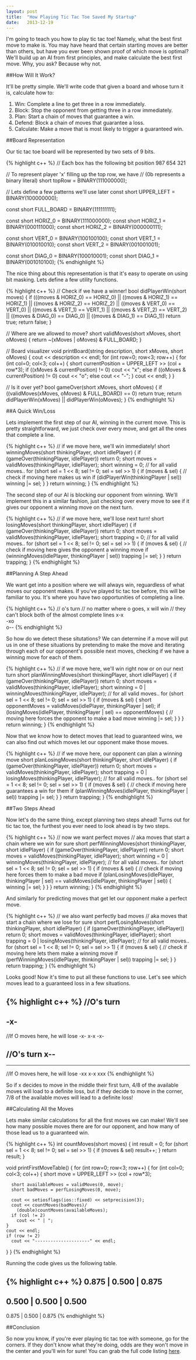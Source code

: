 ```yaml
---
layout: post
title:  "How Playing Tic Tac Toe Saved My Startup"
date:   2013-12-19
---
```


I'm going to teach you how to play tic tac toe! Namely, what the best first move to make is. You may have heard that certain starting moves are better than others, but have you ever been shown proof of which move is optimal? We'll build up an AI from first principles, and make calculate the best first move. Why, you ask? Because why not.

##How Will It Work?

It'll be pretty simple. We'll write code that given a board and whose turn it is, calculate how to:

1. Win: Complete a line to get three in a row immediately.
2. Block: Stop the opponent from getting three in a row immediately.
3. Plan: Start a chain of moves that guarantee a win.
4. Defend: Block a chain of moves that guarantee a loss.
5. Calculate: Make a move that is most likely to trigger a guaranteed win.

##Board Representation

Our tic tac toe board will be represented by two sets of 9 bits.

{% highlight c++ %}
// Each box has the following bit position
987
654
321

// To represent player 'x' filling up the top row, we have
// (0b represents a binary literal)
short topRow = BINARY(111000000);

// Lets define a few patterns we'll use later
const short UPPER_LEFT = BINARY(100000000);

const short FULL_BOARD = BINARY(111111111);

const short HORIZ_0 = BINARY(111000000);
const short HORIZ_1 = BINARY(000111000);
const short HORIZ_2 = BINARY(000000111);

const short VERT_0 = BINARY(100100100);
const short VERT_1 = BINARY(010010010);
const short VERT_2 = BINARY(001001001);

const short DIAG_0 = BINARY(100010001);
const short DIAG_1 = BINARY(001010100);
{% endhighlight %}

The nice thing about this representation is that it's easy to operate on using bit masking. Lets define a few utility functions.

{% highlight c++ %}
// Check if we have a winner!
bool didPlayerWin(short moves) {
  if (((moves & HORIZ_0) == HORIZ_0) ||
      ((moves & HORIZ_1) == HORIZ_1) ||
      ((moves & HORIZ_2) == HORIZ_2) ||
      ((moves & VERT_0)  == VERT_0)  ||
      ((moves & VERT_1)  == VERT_1)  ||
      ((moves & VERT_2)  == VERT_2)  ||
      ((moves & DIAG_0)  == DIAG_0)  ||
      ((moves & DIAG_1)  == DIAG_1))
    return true;
  return false;
}

// Where are we allowed to move?
short validMoves(short xMoves, short oMoves) {
  return ~(xMoves | oMoves) & FULL_BOARD;
}

// Board visualizer
void printBoard(string description, short xMoves, short oMoves) {
  cout << description << endl;
  for (int row=0; row<3; row++) {
    for (int col=0; col<3; col++) {
      short currentPosition = UPPER_LEFT >> (col + row*3);
      if ((xMoves & currentPosition) != 0)
        cout << "x";
      else if ((oMoves & currentPosition) != 0)
        cout << "o";
      else
        cout << "-";
    }
    cout << endl;
  }
}

// Is it over yet?
bool gameOver(short xMoves, short oMoves) {
  if ((validMoves(xMoves, oMoves) & FULL_BOARD) == 0)
    return true;
  return didPlayerWin(xMoves) || didPlayerWin(oMoves);
}
{% endhighlight %}

##A Quick Win/Loss

Lets implement the first step of our AI, winning in the current move. This is pretty straightforward, we just check over every move, and get all the ones that complete a line.

{% highlight c++ %}
// if we move here, we'll win immediately!
short winningMoves(short thinkingPlayer, short idlePlayer) {
  if (gameOver(thinkingPlayer, idlePlayer))
    return 0;
  short moves = validMoves(thinkingPlayer, idlePlayer);
  short winning = 0;
  // for all valid moves..
  for (short sel = 1 << 8; sel != 0; sel = sel >> 1) {
    if (moves & sel) {
      // check if moving here makes us win
      if (didPlayerWin(thinkingPlayer | sel))
        winning |= sel;
    }
  }
  return winning;
}
{% endhighlight %}

The second step of our AI is blocking our opponent from winning. We'll implement this in a similar fashion, just checking over every move to see if it gives our opponent a winning move on the next turn.

{% highlight c++ %}
// if we move here, we'll lose next turn!
short losingMoves(short thinkingPlayer, short idlePlayer) {
  if (gameOver(thinkingPlayer, idlePlayer))
    return 0;
  short moves = validMoves(thinkingPlayer, idlePlayer);
  short trapping = 0;
  // for all valid moves..
  for (short sel = 1 << 8; sel != 0; sel = sel >> 1) {
    if (moves & sel) {
      // check if moving here gives the opponent a winning move
      if (winningMoves(idlePlayer, thinkingPlayer | sel))
        trapping |= sel;
    }
  }
  return trapping;
}
{% endhighlight %}

##Planning A Step Ahead

We want get into a position where we will always win, reguardless of what moves our opponent makes. If you've played tic tac toe before, this will be familiar to you. It's where you have two opportunities of completing a line.

{% highlight c++ %}
// o's turn
// no matter where o goes, x will win
// they can't block both of the almost complete lines
x-x  
-xo  
o--
{% endhighlight %}

So how do we detect these situtations? We can determine if a move will put us in one of these situations by pretending to make the move and iterating through each of our opponent's possible next moves, checking if we have a winning move for each of them.

{% highlight c++ %}
// if we move here, we'll win right now or on our next turn
short planWinningMoves(short thinkingPlayer, short idlePlayer) {
  if (gameOver(thinkingPlayer, idlePlayer))
    return 0;
  short moves = validMoves(thinkingPlayer, idlePlayer);
  short winning = 0 | winningMoves(thinkingPlayer, idlePlayer);
  // for all valid moves..
  for (short sel = 1 << 8; sel != 0; sel = sel >> 1) {
    if (moves & sel) {
      short opponentMoves =
          validMoves(idlePlayer, thinkingPlayer | sel);
      if (losingMoves(idlePlayer, thinkingPlayer | sel) ==
          opponentMoves) {
        // moving here forces the opponent to make a bad move
        winning |= sel;
      }
    }
  }
  return winning;
}
{% endhighlight %}

Now that we know how to detect moves that lead to guaranteed wins, we can also find out which moves let our opponent make those moves.

{% highlight c++ %}
// if we move here, our opponent can plan a winning move
short planLosingMoves(short thinkingPlayer, short idlePlayer) {
  if (gameOver(thinkingPlayer, idlePlayer))
    return 0;
  short moves = validMoves(thinkingPlayer, idlePlayer);
  short trapping = 0 | losingMoves(thinkingPlayer, idlePlayer);
  // for all valid moves..
  for (short sel = 1 << 8; sel != 0; sel = sel >> 1) {
    if (moves & sel) {
      // check if moving here guarantees a win for them
      if (planWinningMoves(idlePlayer, thinkingPlayer | sel))
        trapping |= sel;
    }
  }
  return trapping;
}
{% endhighlight %}

##Two Steps Ahead

Now let's do the same thing, except planning two steps ahead! Turns out for tic tac toe, the furthest you ever need to look ahead is by two steps.

{% highlight c++ %}
// now we want perfect moves
// aka moves that start a chain where we win for sure
short perfWinningMoves(short thinkingPlayer, short idlePlayer) {
  if (gameOver(thinkingPlayer, idlePlayer))
    return 0;
  short moves = validMoves(thinkingPlayer, idlePlayer);
  short winning = 0 | winningMoves(thinkingPlayer, idlePlayer);
  // for all valid moves..
  for (short sel = 1 << 8; sel != 0; sel = sel >> 1) {
    if (moves & sel) {
      // check if moving here forces them to make a bad move
      if (planLosingMoves(idlePlayer, thinkingPlayer | sel) ==
			   validMoves(idlePlayer, thinkingPlayer | sel)) {
        winning |= sel;
      }
    }
  }
  return winning;
}
{% endhighlight %}

And similarly for predicting moves that get let our opponent make a perfect move.

{% highlight c++ %}
// we also want perfectly bad moves
// aka moves that start a chain where we lose for sure
short perfLosingMoves(short thinkingPlayer, short idlePlayer) {
  if (gameOver(thinkingPlayer, idlePlayer))
    return 0;
  short moves = validMoves(thinkingPlayer, idlePlayer);
  short trapping = 0 | losingMoves(thinkingPlayer, idlePlayer);
  // for all valid moves..
  for (short sel = 1 << 8; sel != 0; sel = sel >> 1) {
    if (moves & sel) {
      // check if moving here lets them make a winning move
      if (perfWinningMoves(idlePlayer, thinkingPlayer | sel))
        trapping |= sel;
    }
  }
  return trapping;
}
{% endhighlight %}

Looks good! Now it's time to put all these functions to use. Let's see which moves lead to a guaranteed loss in a few situations.

{% highlight c++ %}
//O's turn
---
-x-
---
//If O moves here, he will lose
-x-
x-x
-x-

//O's turn
x--
---
---
//If O moves here, he will lose
-xx
x-x
xxx
{% endhighlight %}

So if x decides to move in the middle their first turn, 4/8 of the available moves will load to a definite loss, but if they decide to move in the corner, 7/8 of the available moves will lead to a definite loss!

##Calculating All the Moves

Lets make similar calculations for all the first moves we can make! We'll see how many possible moves there are for our opponent, and how many of those lead us to a guaranteed win.

{% highlight c++ %}
int countMoves(short moves) {
  int result = 0;
  for (short sel = 1 << 8; sel != 0; sel = sel >> 1) {
    if (moves & sel)
      result++;
  }
  return result;
}

void printFirstMoveTable() {
  for (int row=0; row<3; row++) {
    for (int col=0; col<3; col++) {
      short move = UPPER_LEFT >> (col + row*3);

      short availableMoves = validMoves(0, move);
      short badMoves = perfLosingMoves(0, move);

      cout << setiosflags(ios::fixed) << setprecision(3);
      cout << countMoves(badMoves)/
      	(double)countMoves(availableMoves);
      if (col != 2)
        cout << " | ";
    }
    cout << endl;
    if (row != 2)
      cout << "---------------------" << endl;
  }
}
{% endhighlight %}

Running the code gives us the following table.

{% highlight c++ %}
0.875 | 0.500 | 0.875
---------------------
0.500 | 0.500 | 0.500
---------------------
0.875 | 0.500 | 0.875
{% endhighlight %}

##Conclusion

So now you know, if you're ever playing tic tac toe with someone, go for the corners. If they don't know what they're doing, odds are they won't move in the center and you'll win for sure! You can grab the full code listing [here](https://gist.github.com/a12x/8038716).
